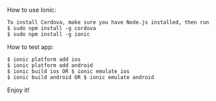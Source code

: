 How to use Ionic:

	To install Cordova, make sure you have Node.js installed, then run
	$ sudo npm install -g cordova
	$ sudo npm install -g ionic

How to test app:

	$ ionic platform add ios
	$ ionic platform add android
	$ ionic build ios OR $ ionic emulate ios
	$ ionic build android OR $ ionic emulate android

Enjoy it!